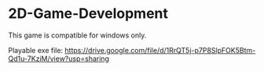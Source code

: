 # 2D-Game-Development
This game is compatible for windows only.

Playable exe file: https://drive.google.com/file/d/1RrQT5j-p7P8SlpFOK5Btm-Qd1u-7KziM/view?usp=sharing
